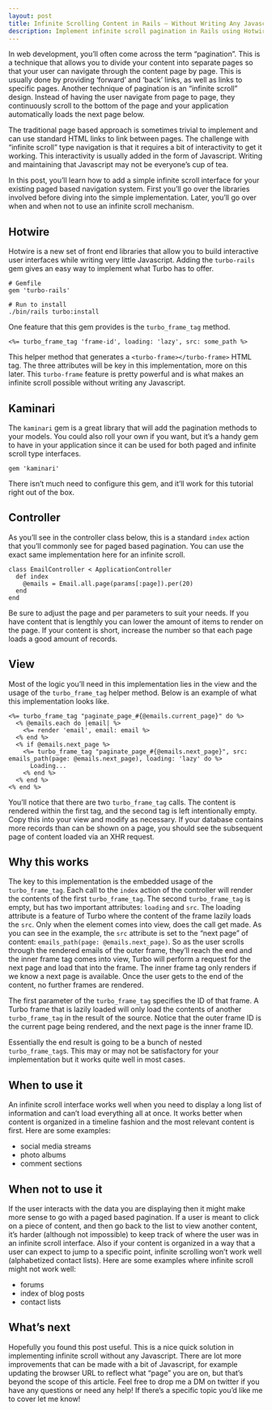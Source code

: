 ```yaml
---
layout: post
title: Infinite Scrolling Content in Rails — Without Writing Any Javascript
description: Implement infinite scroll pagination in Rails using Hotwire and Turbo without writing custom JavaScript code.
---
```


In web development, you’ll often come across the term “pagination”. This is a technique that allows you to divide your content into separate pages so that your user can navigate through the content page by page. This is usually done by providing ‘forward’ and ‘back’ links, as well as links to specific pages. Another technique of pagination is an “infinite scroll” design. Instead of having the user navigate from page to page, they continuously scroll to the bottom of the page and your application automatically loads the next page below.

The traditional page based approach is sometimes trivial to implement and can use standard HTML links to link between pages. The challenge with “infinite scroll” type navigation is that it requires a bit of interactivity to get it working. This interactivity is usually added in the form of Javascript.  Writing and maintaining that Javascript may not be everyone’s cup of tea.

In this post, you’ll learn how to add a simple infinite scroll interface for your existing paged based navigation system. First you’ll go over the libraries involved before diving into the simple implementation. Later, you’ll go over when and when not to use an infinite scroll mechanism.

## Hotwire
Hotwire is a new set of front end libraries that allow you to build interactive user interfaces while writing very little Javascript. Adding the `turbo-rails` gem gives an easy way to implement what Turbo has to offer. 

```
# Gemfile
gem 'turbo-rails'

# Run to install
./bin/rails turbo:install
```

One feature that this gem provides is the `turbo_frame_tag` method.

```
<%= turbo_frame_tag 'frame-id', loading: 'lazy', src: some_path %>
```

This helper method that generates a `<turbo-frame></turbo-frame>` HTML tag. The three attributes will be key in this implementation, more on this later. This `turbo-frame` feature is pretty powerful and is what makes an infinite scroll possible without writing any Javascript.

## Kaminari
The `kaminari` gem is a great library that will add the pagination methods to your models. You could also roll your own if you want, but it’s a handy gem to have in your application since it can be used for both paged and infinite scroll type interfaces.

```
gem 'kaminari'
```

There isn’t much need to configure this gem, and it’ll work for this tutorial right out of the box.

## Controller
As you’ll see in the controller class below, this is a standard `index` action that you’ll commonly see for paged based pagination. You can use the exact same implementation here for an infinite scroll.

```
class EmailController < ApplicationController
  def index
    @emails = Email.all.page(params[:page]).per(20)
  end
end
```

Be sure to adjust the page and per parameters to suit your needs. If you have content that is lengthly you can lower the amount of items to render on the page. If your content is short, increase the number so that each page loads a good amount of records.

## View
Most of the logic you’ll need in this implementation lies in the view and the usage of the `turbo_frame_tag` helper method. Below is an example of what this implementation looks like.

```
<%= turbo_frame_tag "paginate_page_#{@emails.current_page}" do %>
  <% @emails.each do |email| %>
    <%= render 'email', email: email %>
  <% end %>
  <% if @emails.next_page %>
    <%= turbo_frame_tag "paginate_page_#{@emails.next_page}", src: emails_path(page: @emails.next_page), loading: 'lazy' do %>
      Loading...
    <% end %>
  <% end %>
<% end %>
```

You’ll notice that there are two `turbo_frame_tag` calls. The content is rendered within the first tag, and the second tag is left intentionally empty. Copy this into your view and modify as necessary. If your database contains more records than can be shown on a page, you should see the subsequent page of content loaded via an XHR request.

## Why this works
The key to this implementation is the embedded usage of the `turbo_frame_tag`.  Each call to the `index` action of the controller will render the contents of the first `turbo_frame_tag`. The second `turbo_frame_tag` is empty, but has two important attributes: `loading` and `src`. The loading attribute is a feature of Turbo where the content of the frame lazily loads the `src`. Only when the element comes into view, does the call get made. As you can see in the example, the `src` attribute is set to the “next page” of content: `emails_path(page: @emails.next_page)`. So as the user scrolls through the rendered emails of the outer frame, they’ll reach the end and the inner frame tag comes into view, Turbo will perform a request for the next page and load that into the frame. The inner frame tag only renders if we know a next page is available. Once the user gets to the end of the content, no further frames are rendered.

The first parameter of the `turbo_frame_tag` specifies the ID of that frame. A Turbo frame that is lazily loaded will only load the contents of another `turbo_frame_tag` in the result of the source. Notice that the outer frame ID is the current page being rendered, and the next page is the inner frame ID.

Essentially the end result is going to be a bunch of nested `turbo_frame_tag`s. This may or may not be satisfactory for your implementation but it works quite well in most cases. 

## When to use it
An infinite scroll interface works well when you need to display a long list of information and can’t load everything all at once. It works better when content is organized in a timeline fashion and the most relevant content is first. Here are some examples:
* social media streams
* photo albums
* comment sections

## When not to use it
If the user interacts with the data you are displaying then it might make more sense to go with a paged based pagination. If a user is meant to click on a piece of content, and then go back to the list to view another content, it’s harder (although not impossible) to keep track of where the user was in an infinite scroll interface. Also if your content is organized in a way that a user can expect to jump to a specific point, infinite scrolling won’t work well (alphabetized contact lists). Here are some examples where infinite scroll might not work well:
* forums
* index of blog posts
* contact lists

## What’s next
Hopefully you found this post useful. This is a nice quick solution in implementing infinite scroll without any Javascript. There are lot more improvements that can be made with a bit of Javascript, for example updating the browser URL to reflect what “page” you are on, but that’s beyond the scope of this article. Feel free to drop me a DM on twitter if  you have any questions or need any help! If there’s a specific topic you’d like me to cover let me know!
